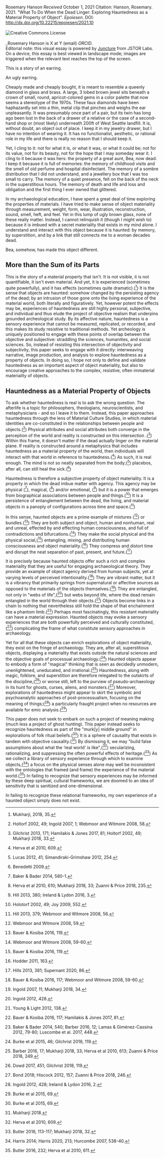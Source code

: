 <param ve-config 
       title="What To Do When the Dead Linger: Exploring Hauntedness as a Material Property of Objects"
       author="Rosemary Hanson"
       banner="https://epoiesen.library.carleton.ca/imgs/Given/Given00_masthead.JPG" 
       layout="vertical">

<script src="https://hypothes.is/embed.js" async></script>

Rosemary Hanson
_Received_ October 1, 2021
Citation: Hanson, Rosemary. 2021. "What To Do When the Dead Linger: Exploring Hauntedness as a Material Property of Object". _Epoiesen_. DOI: http://dx.doi.org/10.22215/epoiesen/2021.10
<br><Br><a rel="license" href="http://creativecommons.org/licenses/by-sa/4.0/"><img alt="Creative Commons License" style="border-width:0" src="https://i.creativecommons.org/l/by-sa/4.0/80x15.png" align="left"/></a><br><br>_Rosemary Hanson is X at Y (email) _ORCID_.<br>Editorial note: this visual essay is powered by [Juncture](https://juncture-digital.org/) from JSTOR Labs. On a device, this essay is best viewed in landscape mode; images are triggered when the relevant text reaches the top of the screen. 
       
<param ve-image fit="contain" 
       url="https://epoiesen.library.carleton.ca/imgs/Given/Given00_cover.jpg">

<param ve-entity eid="Q1012257"> <!-- Things to pull in from Wikidata go here -->

This is a story of an earring.

An ugly earring.

<param ve-image fit="contain"
       label="An Ugly Earring"
       url="earring.png">

Cheaply made and cheaply bought, it is meant to resemble a queenly diamond in glass and brass. A large, 3 lobed brown jewel sits beneath a crown of small, round, apricot-colored gems in a color palette that now seems a stereotype of the 1970s. These faux diamonds have been haphazardly set into a thin, metal clip that pinches and weighs the ear unpleasantly. It was presumably once part of a pair, but its twin has long ago been lost in the back of a drawer of a relative or the case of a second-hand shop or (most likely) underneath 200ft of West Seattle landfill. It is, without doubt, an object out of place. I keep it in my jewelry drawer, but I have no intention of wearing it. It has no functionalist, aesthetic, or rational role in my life and there is really no reason that I should keep it.

<param ve-image fit="contain"
       label="Somewhere its twin might be found, perhaps beneath the refuse."
       url="dump.png">

Yet, I cling to it: not for what it is, or what it was, or what it could be; not for its value, not for its beauty, not for the hope that I may someday wear it. I cling to it because it was hers: the property of a great aunt, Bea, now dead. I keep it because it is full of memories: the memory of childhood visits and the smell of old perfume and hospital disinfectant. The memory of a sombre distribution that I did not understand, and a jewellery box that I was too small to carry. The memory of a quiet presence, felt on the back of the neck in the superstitious hours. The memory of death and life and loss and obligation and the first thing I ever owned that glittered.

<param ve-image fit="contain"
       label="A box of memories"
       url="memory-box.png">

In my archaeological education, I have spent a great deal of time exploring the properties of materials. I have tried to make sense of object materiality through measurement, weight, form, wear, illustration, reconstruction, sound, smell, heft, and feel. Yet in this lump of ugly brown glass, none of these really matter. Instead, I cannot relinquish it (though I might wish to) because it is imbued with a secret materiality that exists in my mind alone. I understand and interact with this object because it is haunted: by memory, by superstition, and by a link that still connects me to a woman decades dead.

<param ve-image fit="contain"
       label="Haunted By Memories"
       url="memory-box.png">

Bea, somehow, has made this object different.

## More than the Sum of its Parts

This is the story of a material property that isn't. It is not visible, it is not quantifiable, it isn't even material. And yet, it is experienced (sometimes quite powerfully), and it has effects (sometimes quite dramatic).([^1]) It is the sense that objects are haunted: somehow changed by the persisting agency of the dead; by an intrusion of those gone onto the living experience of the material world, both literally and figuratively. Yet, however potent the effects may be, experiences of hauntedness are still highly personal, subjective, and individual and thus elude the project of objective realism that underpins grounded archeological study. By its affective nature, hauntedness is a sensory experience that cannot be measured, replicated, or recorded, and this makes its study resistive to traditional methods. Yet archeology is uniquely positioned to engage with these points of overlap between the objective and subjective: straddling the sciences, humanities, and social sciences. So, instead of resisting this intersection of objectivity and subjectivity, this paper seeks to engage with it directly: interweaving narrative, image production, and analysis to explore hauntedness as a property of objects. In doing so, I hope not only to define and validate hauntedness as an important aspect of object materiality, but also to encourage creative approaches to the complex, resistive, often immaterial materiality of objects.

## Hauntedness as a Material Property of Objects
To ask whether hauntedness is real is to ask the wrong question. The afterlife is a topic for philosophers, theologians, neuroscientists, and metaphysicians - and so I leave it to them. Instead, this paper approaches hauntedness through the lens of Material Culture Studies, in which material identities are co-constituted in the relationships between people and objects.([^2]) Physical attributes and social attributes both converge in the perception of the world and reality is constructed on this intersection .([^3]) Within this frame, it doesn't matter if the dead actually linger on the material plane. If reality is constructed around a metaphysics that includes hauntedness as a material property of the world, then individuals will interact with that world in reference to hauntedness.([^4]) As such, it is real enough. The mind is not so neatly separated from the body;([^5]) placebos, after all, can still heal the sick.([^6])

Hauntedness is therefore a subjective property of object materiality. It is a property in which the dead imbue matter with agency. This agency may be physical ([^7]), magical, ([^8]) and/or emotional, ([^9]) but it is a power that emerges from biographical associations between people and things.([^10]) It is a persistence of entanglement between the dead, the living, and material objects in a panoply of configurations across time and space.([^11])

In this sense, haunted objects are a prime example of mixtures ([^12]) or bundles.([^13]) They are both subject and object, human and nonhuman, real and unreal, effected by and effecting human consciousness, and full of contradictions and bifurcations.([^14]) They make the social physical and the physical social,([^15]) entangling, mixing, and distributing human consciousness and object materiality.([^16]) They compress and distort time and disrupt the neat separation of past, present, and future.([^17])

It is precisely because haunted objects offer such a rich and complex materiality that they are useful for engaging archaeological theory. They provide an example of object agency derived from human subjects, yet at varying levels of perceived intentionality.([^18]) They are vibrant matter, but it is a vibrancy that primarily springs from supernatural or affective sources as opposed to the materials of the objects themselves.([^19]) They are entangled, not only in "webs of life",([^20]) but webs beyond life, where the dead remain entangled in the world through their objects.([^21]) Objects become links in a chain to nothing that nevertheless still hold the shape of that enchainment like a phantom limb.([^22]) Perhaps most fascinatingly, this resistant materiality can have a material expression. Haunted objects may evoke a sensory experiences that are both powerfully perceived and culturally constituted,([^23]) complicating the frame of what constitute sensory approaches in archaeology.

Yet for all that these objects can enrich explorations of object materiality, they exist on the fringe of archaeology. They are, after all, superstitious objects, displaying a materiality that exists outside the natural sciences and the objective goals of processual archaeology.([^24]) Haunted objects appear to embody a form of "magical" thinking that is seen as decidedly unmodern, unenlightened, uneducated, and irrational.([^25]) Hauntedness, along with magic, folklore, and superstition are therefore relegated to the outskirts of the discipline,([^26]) or worse still, left to the purview of pseudo-archaeology in its hunt for ghosts, curses, aliens, and monsters.([^27]) Moreover, explorations of hauntedness might appear to skirt the symbolic and psychoanalytic approaches of post-processualism, focusing on the meaning of things;([^28]) a particularly fraught project when no resources are available for emic analysis.([^29])

This paper does not seek to embark on such a project of meaning making (much less a project of ghost hunting). This paper instead seeks to recognize hauntedness as part of the "murk[y] middle ground" in explorations of folk ritual beliefs.([^30]) It is a sphere of causality that exists in tandem with objective causality.([^31]) By dismissing it, we may "build false assumptions about what the ‘real world' is like",([^32]) secularizing, rationalizing, and suppressing the often powerful effects of heritage.([^33]) As we collect a library of sensory experience through which to examine objects,([^34]) a focus on the physical senses alone may well be inconsistent with the ontologies that framed (and frame) the experience of the material world.([^35]) In failing to recognize that sensory experiences may be informed by these deep spiritual, cultural frameworks, we are doomed to an idea of sensitivity that is sanitized and one-dimensional.

In failing to recognize these relational frameworks, my own experience of a haunted object simply does not exist.


[^1]: Mukharji, 2018, 35.
[^2]: Holtorf 2002, 49; Ingold 2007, 1; Webmoor and Witmore 2008, 58.
[^3]: Gilchrist 2013, 171; Hamilakis & Jones 2017, 81; Holtorf 2002, 49; Mukharji 2018, 33.
[^4]: Herva et al 2010, 609.
[^5]: Lucas 2012, 41; Simandiraki-Grimshaw 2012, 254.
[^6]: Benedetti 2009.
[^7]: Baker & Bader 2014, 580-1.
[^8]: Herva et al 2010, 610; Mukharji 2018, 33; Zuanni & Price 2018, 235.
[^9]: Hill 2013, 380; Ireland & Lydon 2016, 3.
[^10]: Holotorf 2002, 49; Joy 2009, 552.
[^11]: Hill 2013, 379; Webmoor and Witmore 2008, 56.
[^12]: Webmoor and Witmore 2008, 59.
[^13]: Bauer & Kosiba 2016, 119.
[^14]: Webmoor and Witmore 2008, 59-60.
[^15]: Bauer & Kosiba 2016, 119.
[^16]: Hodder 2011, 163.
[^17]: Hills 2013, 381; Supernant 2020, 86.
[^18]: Bauer & Kosiba 2016, 117; Webmoor and Witmore 2008, 59-60.
[^19]: Ingold 2007, 11; Mukharji 2018, 34.
[^20]: Ingold 2012, 428.
[^21]: Young & Light 2012, 138.
[^22]: Bauer & Kosiba 2016, 117; Hamilakis & Jones 2017, 81.
[^23]: Baker & Bader 2014, 540; Barber 2016, 12; Lamas & Giménez-Cassina 2012, 79-80; Luscombe et al. 2017, 448.
[^24]: Burke et al 2015, 46; Gilchrist 2018, 119.
[^25]: Barber 2016, 17; Mukharji 2018, 33; Herva et al 2010, 613; Zuanni & Price 2018, 249.
[^26]: Dowd 2017, 451; Gilchrist 2018, 119.
[^27]: Bond 2018; Hiscock 2012, 157; Zuanni & Price 2018, 246.
[^28]: Ingold 2012, 428; Ireland & Lydon 2016, 2.
[^29]: Burke et al 2015, 69.
[^30]: Burke et al 2015, 69.
[^31]: Mukharji 2018.
[^32]: Herva et al 2010, 609.
[^33]: Butler 2016, 113-117; Mukharji 2018, 32.
[^34]: Harris 2014; Harris 2020, 213; Hurcombe 2007, 538-40.
[^35]: Butler 2016, 232; Herva et al 2010, 611.
